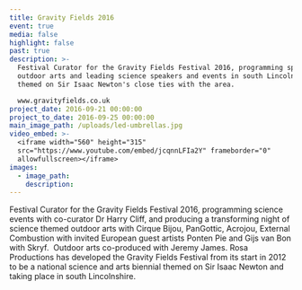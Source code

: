 ```yaml
---
title: Gravity Fields 2016
event: true
media: false
highlight: false
past: true
description: >-
  Festival Curator for the Gravity Fields Festival 2016, programming spectacular
  outdoor arts and leading science speakers and events in south Lincolnshire,
  themed on Sir Isaac Newton's close ties with the area.

  www.gravityfields.co.uk
project_date: 2016-09-21 00:00:00
project_to_date: 2016-09-25 00:00:00
main_image_path: /uploads/led-umbrellas.jpg
video_embed: >-
  <iframe width="560" height="315"
  src="https://www.youtube.com/embed/jcqnnLFIa2Y" frameborder="0"
  allowfullscreen></iframe>
images:
  - image_path:
    description:
---
```


Festival Curator for the Gravity Fields Festival 2016, programming science events with co-curator Dr Harry Cliff, and producing a transforming night of science themed outdoor arts with Cirque Bijou, PanGottic, Acrojou, External Combustion with invited European guest artists Ponten Pie and Gijs van Bon with Skryf.  Outdoor arts co-produced with Jeremy James. Rosa Productions has developed the Gravity Fields Festival from its start in 2012 to be a national science and arts biennial themed on Sir Isaac Newton and taking place in south Lincolnshire.